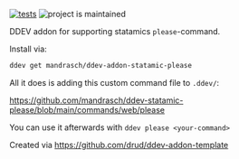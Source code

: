[![tests](https://github.com/mandrasch/ddev-statamic-please/actions/workflows/tests.yml/badge.svg)](https://github.com/mandrasch/ddev-statamic-please/actions/workflows/tests.yml) ![project is maintained](https://img.shields.io/maintenance/yes/2022.svg)

DDEV addon for supporting statamics `please`-command. 

Install via:

```bash
ddev get mandrasch/ddev-addon-statamic-please
```

All it does is adding this custom command file to `.ddev/`:

https://github.com/mandrasch/ddev-statamic-please/blob/main/commands/web/please

You can use it afterwards with `ddev please <your-command>`

Created via https://github.com/drud/ddev-addon-template
